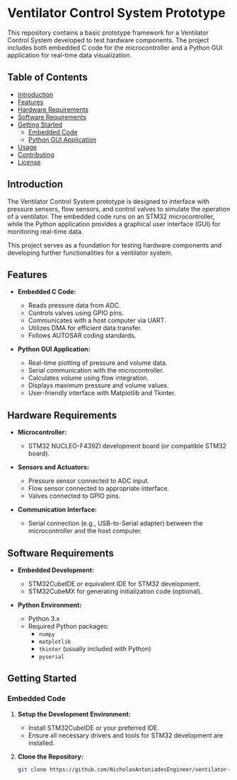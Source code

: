 # Ventilator Control System Prototype

This repository contains a basic prototype framework for a Ventilator Control System developed to test hardware components. The project includes both embedded C code for the microcontroller and a Python GUI application for real-time data visualization.

## Table of Contents

- [Introduction](#introduction)
- [Features](#features)
- [Hardware Requirements](#hardware-requirements)
- [Software Requirements](#software-requirements)
- [Getting Started](#getting-started)
  - [Embedded Code](#embedded-code)
  - [Python GUI Application](#python-gui-application)
- [Usage](#usage)
- [Contributing](#contributing)
- [License](#license)

## Introduction

The Ventilator Control System prototype is designed to interface with pressure sensors, flow sensors, and control valves to simulate the operation of a ventilator. The embedded code runs on an STM32 microcontroller, while the Python application provides a graphical user interface (GUI) for monitoring real-time data.

This project serves as a foundation for testing hardware components and developing further functionalities for a ventilator system.

## Features

- **Embedded C Code:**
  - Reads pressure data from ADC.
  - Controls valves using GPIO pins.
  - Communicates with a host computer via UART.
  - Utilizes DMA for efficient data transfer.
  - Follows AUTOSAR coding standards.

- **Python GUI Application:**
  - Real-time plotting of pressure and volume data.
  - Serial communication with the microcontroller.
  - Calculates volume using flow integration.
  - Displays maximum pressure and volume values.
  - User-friendly interface with Matplotlib and Tkinter.

## Hardware Requirements

- **Microcontroller:**
  - STM32 NUCLEO-F439ZI development board (or compatible STM32 board).

- **Sensors and Actuators:**
  - Pressure sensor connected to ADC input.
  - Flow sensor connected to appropriate interface.
  - Valves connected to GPIO pins.

- **Communication Interface:**
  - Serial connection (e.g., USB-to-Serial adapter) between the microcontroller and the host computer.

## Software Requirements

- **Embedded Development:**
  - STM32CubeIDE or equivalent IDE for STM32 development.
  - STM32CubeMX for generating initialization code (optional).

- **Python Environment:**
  - Python 3.x
  - Required Python packages:
    - `numpy`
    - `matplotlib`
    - `tkinter` (usually included with Python)
    - `pyserial`

## Getting Started

### Embedded Code

1. **Setup the Development Environment:**
   - Install STM32CubeIDE or your preferred IDE.
   - Ensure all necessary drivers and tools for STM32 development are installed.

2. **Clone the Repository:**
   ```bash
   git clone https://github.com/NicholasAntoniadesEngineer/ventilator-control-system.git
